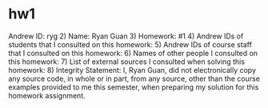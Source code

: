 # hw1

Andrew ID: ryg
2) Name: Ryan Guan
3) Homework: #1
4) Andrew IDs of students that I consulted on this homework:
5) Andrew IDs of course staff that I consulted on this homework:
6) Names of other people I consulted on this homework:
7) List of external sources I consulted when solving this homework:
8) Integrity Statement: I, Ryan Guan, did not electronically copy any
source code, in whole or in part, from any source, other than the course
examples provided to me this semester, when preparing my solution for this
homework assignment.
